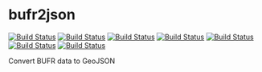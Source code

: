# bufr2json

[![Build Status](https://badges.herokuapp.com/travis/ARPA-SIMC/bufr2json?branch=master&env=DOCKER_IMAGE=centos:7&label=centos7)](https://travis-ci.org/ARPA-SIMC/bufr2json)
[![Build Status](https://badges.herokuapp.com/travis/ARPA-SIMC/bufr2json?branch=master&env=DOCKER_IMAGE=fedora:27&label=fedora27)](https://travis-ci.org/ARPA-SIMC/bufr2json)
[![Build Status](https://badges.herokuapp.com/travis/ARPA-SIMC/bufr2json?branch=master&env=DOCKER_IMAGE=fedora:28&label=fedora28)](https://travis-ci.org/ARPA-SIMC/bufr2json)
[![Build Status](https://badges.herokuapp.com/travis/ARPA-SIMC/bufr2json?branch=master&env=DOCKER_IMAGE=fedora:29&label=fedora29)](https://travis-ci.org/ARPA-SIMC/bufr2json)
[![Build Status](https://badges.herokuapp.com/travis/ARPA-SIMC/bufr2json?branch=master&env=DOCKER_IMAGE=fedora:30&label=fedora30)](https://travis-ci.org/ARPA-SIMC/bufr2json)
[![Build Status](https://badges.herokuapp.com/travis/ARPA-SIMC/bufr2json?branch=master&env=DOCKER_IMAGE=fedora:rawhide&label=fedorarawhide)](https://travis-ci.org/ARPA-SIMC/bufr2json)
[![Build Status](https://copr.fedorainfracloud.org/coprs/simc/stable/package/bufr2json/status_image/last_build.png)](https://copr.fedorainfracloud.org/coprs/simc/stable/package/bufr2json/)

Convert BUFR data to GeoJSON
